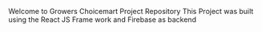 Welcome to Growers Choicemart Project Repository 
This Project was built using the React JS Frame work and Firebase as backend
